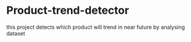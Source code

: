 # Product-trend-detector
this project detects which product will trend in near future  by analysing dataset 
